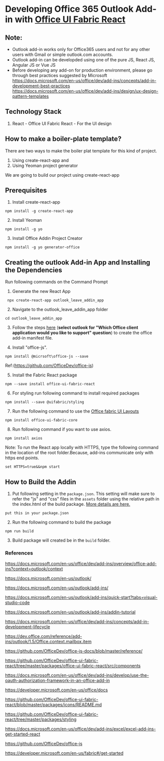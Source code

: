 # **Developing Office 365 Outlook Add-in with [Office UI Fabric React](https://developer.microsoft.com/en-us/fabric#/get-started#react)**

## **Note:**
- Outlook add-in works only for Office365 users and not for any other users with Gmail or simple outlook.com accounts.
- Outlook add-in can be developded using one of the pure JS, React JS, Angular JS or Vue JS
- Before developing any add-on for production environment, please go through best practices suggested by Microsoft  
https://docs.microsoft.com/en-us/office/dev/add-ins/concepts/add-in-development-best-practices   
https://docs.microsoft.com/en-us/office/dev/add-ins/design/ux-design-pattern-templates
 
## **Technology Stack**
1) React - Office UI Fabric React - For the UI design

## How to make a boiler-plate template?
There are two ways to make the boiler plat template for this kind of project.

1) Using create-react-app and
2) Using Yeoman project generator

We are going to build our project using create-react-app

## **Prerequisites**
1)	Install create-react-app
```
npm install -g create-react-app
```
2)	Install Yeoman
```
npm install -g yo
```

3) Install Office Addin  Project Creator

```
npm install -g yo generator-office
```

## Creating the outlook Add-in App and Installing the Dependencies 

Run following commands on the Command Prompt

1) Generate the new React App

```
 npx create-react-app outlook_leave_addin_app
```
2) Navigate to the outlook_leave_addin_app folder

```
cd outlook_leave_addin_app
```

3) Follow the steps [here](https://docs.microsoft.com/en-us/office/dev/add-ins/excel/excel-add-ins-get-started-react#generate-the-manifest-file-and-sideload-the-add-in) (**select outlook for "Which Office client application would you like to support" question**) to create the office add-in manifest file.

4) Install "office-js".

```
npm install @micrsoft\office-js --save   
```

Ref:(https://github.com/OfficeDev/office-js)

5) Install the Fabric React package 

```
npm --save install office-ui-fabric-react
```

6) For styling run following command to install required packages

```
npm install --save @uifabric/styling
```

7) Run the following command to use the [Office fabric UI Layouts](https://developer.microsoft.com/en-us/fabric#/styles/layout)

```
npm install office-ui-fabric-core
```
8) Run following command if you want to use axios.

```
npm install axios
```

Note: To run the React app locally with HTTPS, type the following command in the location of the root folder.Because, add-ins communicate only with https end points. 


```
set HTTPS=true&&npm start
```

## How to Build the Addin 

1) Put following setting in the ```package.json```. This setting will make sure to refer the "js" and "css" files in the ```assets``` folder using the relative path in the index.html of the build package. [More details are here.](https://github.com/facebook/create-react-app/blob/master/packages/react-scripts/template/README.md#serving-the-same-build-from-different-paths)

```
put this in your package.json
```

2) Run the following command to build the package

```
npm run build
```

3) Build package will created be in the ```build``` folder.

### References

https://docs.microsoft.com/en-us/office/dev/add-ins/overview/office-add-ins?context=outlook/context

https://docs.microsoft.com/en-us/outlook/

https://docs.microsoft.com/en-us/outlook/add-ins/

https://docs.microsoft.com/en-us/outlook/add-ins/quick-start?tabs=visual-studio-code

https://docs.microsoft.com/en-us/outlook/add-ins/addin-tutorial

https://docs.microsoft.com/en-us/office/dev/add-ins/concepts/add-in-development-lifecycle

https://dev.office.com/reference/add-ins/outlook/1.5/Office.context.mailbox.item

https://github.com/OfficeDev/office-js-docs/blob/master/reference/

https://github.com/OfficeDev/office-ui-fabric-react/tree/master/packages/office-ui-fabric-react/src/components

https://docs.microsoft.com/en-us/office/dev/add-ins/develop/use-the-oauth-authorization-framework-in-an-office-add-in

https://developer.microsoft.com/en-us/office/docs

https://github.com/OfficeDev/office-ui-fabric-react/blob/master/packages/icons/README.md

https://github.com/OfficeDev/office-ui-fabric-react/tree/master/packages/styling

https://docs.microsoft.com/en-us/office/dev/add-ins/excel/excel-add-ins-get-started-react

https://github.com/OfficeDev/office-js

https://developer.microsoft.com/en-us/fabric#/get-started
